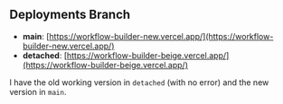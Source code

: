## Deployments Branch

- **main**: [https://workflow-builder-new.vercel.app/](https://workflow-builder-new.vercel.app/)
- **detached**: [https://workflow-builder-beige.vercel.app/](https://workflow-builder-beige.vercel.app/)

I have the old working version in `detached` (with no error) and the new version in `main`.
